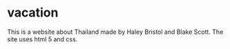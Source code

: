 # vacation
This is a website about Thailand made by Haley Bristol and Blake Scott. The site uses html 5 and css.
